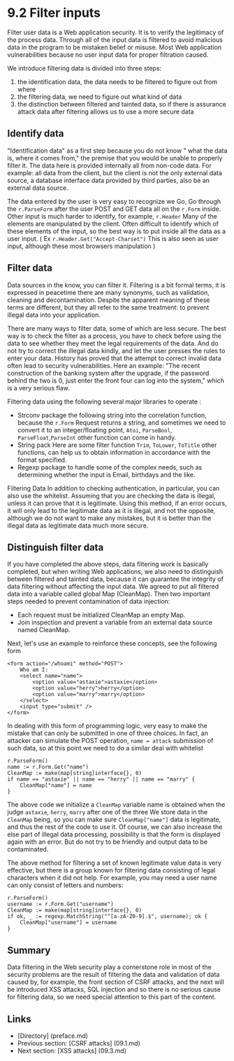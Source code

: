 # 9.2 Filter inputs
Filter user data is a Web application security. It is to verify the legitimacy of the process data. Through all of the input data is filtered to avoid malicious data in the program to be mistaken belief or misuse. Most Web application vulnerabilities because no user input data for proper filtration caused.

We introduce filtering data is divided into three steps:

1. the identification data, the data needs to be filtered to figure out from where
2. the filtering data, we need to figure out what kind of data
3. the distinction between filtered and tainted data, so if there is assurance attack data after filtering allows us to use a more secure data

## Identify data
"Identification data" as a first step because you do not know " what the data is, where it comes from," the premise that you would be unable to properly filter it. The data here is provided internally all from non-code data. For example: all data from the client, but the client is not the only external data source, a database interface data provided by third parties, also be an external data source.

The data entered by the user is very easy to recognize we Go, Go through the `r.ParseForm` after the user POST and GET data all on the `r.Form` inside. Other input is much harder to identify, for example, `r.Header` Many of the elements are manipulated by the client. Often difficult to identify which of these elements of the input, so the best way is to put inside all the data as a user input. ( Ex `r.Header.Get("Accept-Charset")` This is also seen as user input, although these most browsers manipulation )

## Filter data
Data sources in the know, you can filter it. Filtering is a bit formal terms, it is expressed in peacetime there are many synonyms, such as validation, cleaning and decontamination. Despite the apparent meaning of these terms are different, but they all refer to the same treatment: to prevent illegal data into your application.

There are many ways to filter data, some of which are less secure. The best way is to check the filter as a process, you have to check before using the data to see whether they meet the legal requirements of the data. And do not try to correct the illegal data kindly, and let the user presses the rules to enter your data. History has proved that the attempt to correct invalid data often lead to security vulnerabilities. Here an example: "The recent construction of the banking system after the upgrade, if the password behind the two is 0, just enter the front four can log into the system," which is a very serious flaw.

Filtering data using the following several major libraries to operate :

- Strconv package the following string into the correlation function, because the `r.Form` Request returns a string, and sometimes we need to convert it to an integer/floating point, `Atoi`, `ParseBool`, ` ParseFloat `,` ParseInt ` other function can come in handy.
- String pack Here are some filter function `Trim`, `ToLower`, `ToTitle` other functions, can help us to obtain information in accordance with the format specified.
- Regexp package to handle some of the complex needs, such as determining whether the input is Email, birthdays and the like.

Filtering Data In addition to checking authentication, in particular, you can also use the whitelist. Assuming that you are checking the data is illegal, unless it can prove that it is legitimate. Using this method, if an error occurs, it will only lead to the legitimate data as it is illegal, and not the opposite, although we do not want to make any mistakes, but it is better than the illegal data as legitimate data much more secure.

## Distinguish filter data
If you have completed the above steps, data filtering work is basically completed, but when writing Web applications, we also need to distinguish between filtered and tainted data, because it can guarantee the integrity of data filtering without affecting the input data. We agreed to put all filtered data into a variable called global Map (CleanMap). Then two important steps needed to prevent contamination of data injection:

- Each request must be initialized CleanMap an empty Map.
- Join inspection and prevent a variable from an external data source named CleanMap.

Next, let's use an example to reinforce these concepts, see the following form

	<form action="/whoami" method="POST">
		Who am I:
		<select name="name">
			<option value="astaxie">astaxie</option>
			<option value="herry">herry</option>
			<option value="marry">marry</option>
		</select>
		<input type="submit" />
	</form>

In dealing with this form of programming logic, very easy to make the mistake that can only be submitted in one of three choices. In fact, an attacker can simulate the POST operation, `name = attack` submission of such data, so at this point we need to do a similar deal with whitelist

	r.ParseForm()
	name := r.Form.Get("name")
	CleanMap := make(map[string]interface{}, 0)
	if name == "astaxie" || name == "herry" || name == "marry" {
		CleanMap["name"] = name
	}

The above code we initialize a `CleanMap` variable name is obtained when the judge `astaxie`, `herry`, `marry` after one of the three
We store data in the `CleanMap` being, so you can make sure `CleanMap["name"]` data is legitimate, and thus the rest of the code to use it. Of course, we can also increase the else part of illegal data processing, possibility is that the form is displayed again with an error. But do not try to be friendly and output data to be contaminated.

The above method for filtering a set of known legitimate value data is very effective, but there is a group known for filtering data consisting of legal characters when it did not help. For example, you may need a user name can only consist of letters and numbers:

	r.ParseForm()
	username := r.Form.Get("username")
	CleanMap := make(map[string]interface{}, 0)
	if ok, _ := regexp.MatchString("^[a-zA-Z0-9].$", username); ok {
		CleanMap["username"] = username
	}

## Summary
Data filtering in the Web security play a cornerstone role in most of the security problems are the result of filtering the data and validation of data caused by, for example, the front section of CSRF attacks, and the next will be introduced XSS attacks, SQL injection and so there is no serious cause for filtering data, so we need special attention to this part of the content.

## Links
- [Directory] (preface.md)
- Previous section: [CSRF attacks] (09.1.md)
- Next section: [XSS attacks] (09.3.md)
